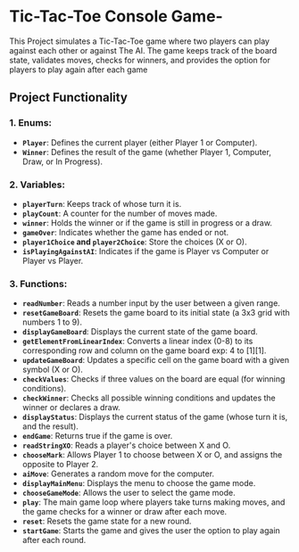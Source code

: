 # Tic-Tac-Toe Console Game-
This Project simulates a Tic-Tac-Toe game where two players can play against each other or against The AI. The game keeps track of the board state, validates moves, checks for winners, and provides the option for players to play again after each game

## Project Functionality

### 1. **Enums**:
   - **`Player`**: Defines the current player (either Player 1 or Computer).
   - **`Winner`**: Defines the result of the game (whether Player 1, Computer, Draw, or In Progress).

### 2. **Variables**:
   - **`playerTurn`**: Keeps track of whose turn it is.
   - **`playCount`**: A counter for the number of moves made.
   - **`winner`**: Holds the winner or if the game is still in progress or a draw.
   - **`gameOver`**: Indicates whether the game has ended or not.
   - **`player1Choice` and `player2Choice`**: Store the choices (X or O).
   - **`isPlayingAgainstAI`**: Indicates if the game is Player vs Computer or Player vs Player.

### 3. **Functions**:
   - **`readNumber`**: Reads a number input by the user between a given range.
   - **`resetGameBoard`**: Resets the game board to its initial state (a 3x3 grid with numbers 1 to 9).
   - **`displayGameBoard`**: Displays the current state of the game board.
   - **`getElementFromLinearIndex`**: Converts a linear index (0-8) to its corresponding row and column on the game board exp: 4 to [1][1].
   - **`updateGameBoard`**: Updates a specific cell on the game board with a given symbol (X or O).
   - **`checkValues`**: Checks if three values on the board are equal (for winning conditions).
   - **`checkWinner`**: Checks all possible winning conditions and updates the winner or declares a draw.
   - **`displayStatus`**: Displays the current status of the game (whose turn it is, and the result).
   - **`endGame`**: Returns true if the game is over.
   - **`readStringXO`**: Reads a player's choice between X and O.
   - **`chooseMark`**: Allows Player 1 to choose between X or O, and assigns the opposite to Player 2.
   - **`aiMove`**: Generates a random move for the computer.
   - **`displayMainMenu`**: Displays the menu to choose the game mode.
   - **`chooseGameMode`**: Allows the user to select the game mode.
   - **`play`**: The main game loop where players take turns making moves, and the game checks for a winner or draw after each move.
   - **`reset`**: Resets the game state for a new round.
   - **`startGame`**: Starts the game and gives the user the option to play again after each round.
